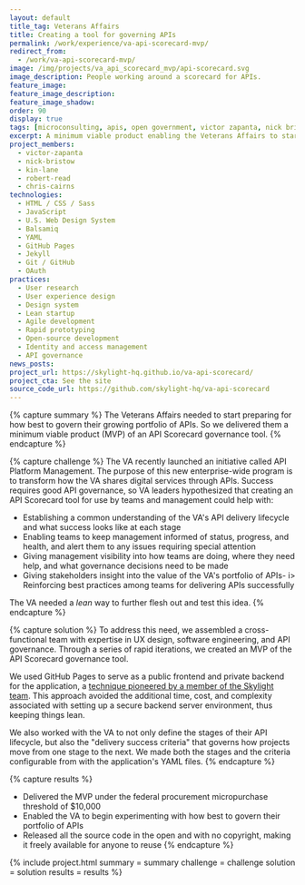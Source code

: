 ```yaml
---
layout: default
title_tag: Veterans Affairs
title: Creating a tool for governing APIs
permalink: /work/experience/va-api-scorecard-mvp/
redirect_from:
  - /work/va-api-scorecard-mvp/
image: /img/projects/va_api_scorecard_mvp/api-scorecard.svg
image_description: People working around a scorecard for APIs.
feature_image:
feature_image_description:
feature_image_shadow:
order: 90
display: true
tags: [microconsulting, apis, open government, victor zapanta, nick bristow, kin lane, robert read, chris cairns]
excerpt: A minimum viable product enabling the Veterans Affairs to start learning how best to govern their growing portfolio of APIs.
project_members:
  - victor-zapanta
  - nick-bristow
  - kin-lane
  - robert-read
  - chris-cairns
technologies:
  - HTML / CSS / Sass
  - JavaScript
  - U.S. Web Design System
  - Balsamiq
  - YAML
  - GitHub Pages
  - Jekyll
  - Git / GitHub
  - OAuth
practices:
  - User research
  - User experience design
  - Design system
  - Lean startup
  - Agile development
  - Rapid prototyping
  - Open-source development
  - Identity and access management
  - API governance
news_posts:
project_url: https://skylight-hq.github.io/va-api-scorecard/
project_cta: See the site
source_code_url: https://github.com/skylight-hq/va-api-scorecard
---
```


{% capture summary %}
The Veterans Affairs needed to start preparing for how best to govern
their growing portfolio of APIs. So we delivered them a minimum viable
product (MVP) of an API Scorecard governance tool.
{% endcapture %}

{% capture challenge %}
The VA recently launched an initiative called API Platform Management.
The purpose of this new enterprise-wide program is to transform how the
VA shares digital services through APIs. Success requires good API governance,
so VA leaders hypothesized that creating an API Scorecard tool for use by
teams and management could help with:

- Establishing a common understanding of the VA's API delivery lifecycle and
what success looks like at each stage
- Enabling teams to keep management informed of status, progress, and health,
and alert them to any issues requiring special attention
- Giving management visibility into how teams are doing, where they need help,
and what governance decisions need to be made
- Giving stakeholders insight into the value of the VA's portfolio of APIs- i>
Reinforcing best practices among teams for delivering APIs successfully

The VA needed a <em>lean</em> way to further flesh out and test this idea.
{% endcapture %}

{% capture solution %}
To address this need, we assembled a cross-functional team with expertise in
UX design, software engineering, and API governance. Through a series of
rapid iterations, we created an MVP of the API Scorecard governance tool.

We used GitHub Pages to serve as a public frontend and private backend for
the application, a <a href="http://kinlane.com/2014/11/16/public-frontend-and-private-backend-for-my-sites-on-github/">technique pioneered by a member of the Skylight team</a>.
This approach avoided the additional time, cost, and complexity associated
with setting up a secure backend server environment, thus keeping things lean.

We also worked with the VA to not only define the stages of their
API lifecycle, but also the "delivery success criteria" that governs
how projects move from one stage to the next. We made both the stages
and the criteria configurable from with the application's YAML files.
{% endcapture %}

{% capture results %}
- Delivered the MVP under the federal procurement micropurchase threshold of $10,000
- Enabled the VA to begin experimenting with how best to govern their portfolio of APIs
- Released all the source code in the open and with no copyright, making it
freely available for anyone to reuse
{% endcapture %}

{% include project.html
  summary = summary
  challenge = challenge
  solution = solution
  results = results
%}

